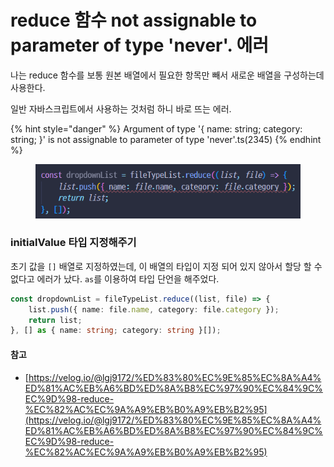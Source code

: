 # reduce 함수 not assignable to parameter of type 'never'. 에러

나는 reduce 함수를 보통 원본 배열에서 필요한 항목만 빼서 새로운 배열을 구성하는데 사용한다.

일반 자바스크립트에서 사용하는 것처럼 하니 바로 뜨는 에러.

{% hint style="danger" %}
Argument of type '{ name: string; category: string; }' is not assignable to parameter of type 'never'.ts(2345)
{% endhint %}

<figure><img src="../.gitbook/assets/image (11).png" alt=""><figcaption></figcaption></figure>



### initialValue 타입 지정해주기

초기 값을 `[]` 배열로 지정하였는데, 이 배열의 타입이 지정 되어 있지 않아서 할당 할 수 없다고 에러가 났다.  `as`를 이용하여 타입 단언을 해주었다.&#x20;

```typescript
const dropdownList = fileTypeList.reduce((list, file) => {
    list.push({ name: file.name, category: file.category });
    return list;
}, [] as { name: string; category: string }[]);
```



#### 참고

* [https://velog.io/@lgj9172/%ED%83%80%EC%9E%85%EC%8A%A4%ED%81%AC%EB%A6%BD%ED%8A%B8%EC%97%90%EC%84%9C%EC%9D%98-reduce-%EC%82%AC%EC%9A%A9%EB%B0%A9%EB%B2%95](https://velog.io/@lgj9172/%ED%83%80%EC%9E%85%EC%8A%A4%ED%81%AC%EB%A6%BD%ED%8A%B8%EC%97%90%EC%84%9C%EC%9D%98-reduce-%EC%82%AC%EC%9A%A9%EB%B0%A9%EB%B2%95)

